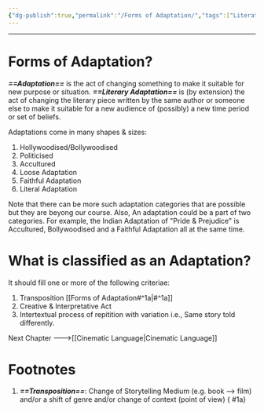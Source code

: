 ```yaml
---
{"dg-publish":true,"permalink":"/Forms of Adaptation/","tags":["Literature","Academics"]}
---
```



-----
# Forms of Adaptation?
***==Adaptation==*** is the act of changing something to make it suitable for new purpose or situation.
***==Literary Adaptation==*** is (by extension) the act of changing the literary piece written by the same author or someone else to make it suitable for a new audience of (possibly) a new time period or set of beliefs. 

Adaptations come in many shapes & sizes:
1. Hollywoodised/Bollywoodised
2. Politicised
3. Accultured
4. Loose Adaptation
5. Faithful Adaptation
6. Literal Adaptation

Note that there can be more such adaptation categories that are possible but they are beyong our course.
Also, An adaptation could be a part of two categories. For example, the Indian Adaptation of "Pride & Prejudice" is Accultured, Bollywoodised and a Faithful Adaptation all at the same time.
# What is classified as an Adaptation?
It should fill one or more of the following criteriae:
1. Transposition [[Forms of Adaptation#^1a\|#^1a]]
2. Creative & Interpretative Act
3. Intertextual process of repitition with variation i.e., Same story told differently.

Next Chapter --->[[Cinematic Language\|Cinematic Language]]
# Footnotes
1. ***==Transposition==***: Change of Storytelling Medium (e.g. book --> film) and/or a shift of genre and/or change of context (point of view)
{ #1a}


